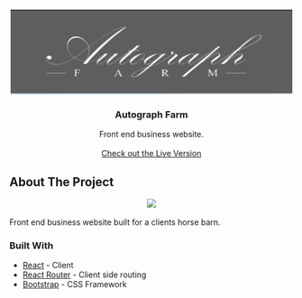 

<!-- PROJECT LOGO -->
<br />
<p align="center">
    <a>
    <img src="/logo1.png" alt="Logo" width="500" height="150">
    </a>

  <h3 align="center">Autograph Farm</h3>

  <p align="center">
   Front end business website.
    <br />
    <br />
    <a href="https://autograph.baileyday.dev">Check out the Live Version</a>
  </p>
</p>


<!-- ABOUT THE PROJECT -->
## About The Project
<p align="center">
 <img src="/stonksgif.gif?raw=true" width="750px">
</p>
Front end business website built for a clients horse barn. 

### Built With
* [React](https://reactjs.org/) - Client
* [React Router](https://reactrouter.com/) - Client side routing
* [Bootstrap](https://getbootstrap.com/) - CSS Framework






<!-- MARKDOWN LINKS & IMAGES -->
<!-- https://www.markdownguide.org/basic-syntax/#reference-style-links -->
[contributors-shield]: https://img.shields.io/github/contributors/BaileyDay/ChatApp?style=flat-square
[contributors-url]: https://github.com/BaileyDay/Chatapp/graphs/contributors
[forks-shield]: https://img.shields.io/github/forks/BaileyDay/ChatApp?style=social
[stars-shield]: https://img.shields.io/github/stars/BaileyDay/ChatApp?style=social
[stars-url]: https://github.com/BaileyDay/Chatapp/stargazers
[issues-shield]: https://img.shields.io/github/issues/BaileyDay/ChatApp?style=flat-square
[issues-url]: https://github.com/BaileyDay/Chatapp/issues
[linkedin-shield]: https://img.shields.io/badge/-LinkedIn-black.svg?style=flat-square&logo=linkedin&colorB=555
[linkedin-url]: https://www.linkedin.com/in/bailey-j-day/
[product-screenshot]: images/screenshot.png
